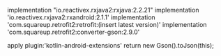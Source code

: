 implementation "io.reactivex.rxjava2:rxjava:2.2.21"
implementation 'io.reactivex.rxjava2:rxandroid:2.1.1'
implementation 'com.squareup.retrofit2:retrofit:(insert latest version)'
implementation 'com.squareup.retrofit2:converter-gson:2.9.0'


apply plugin:'kotlin-android-extensions'
return new Gson().toJson(this);
